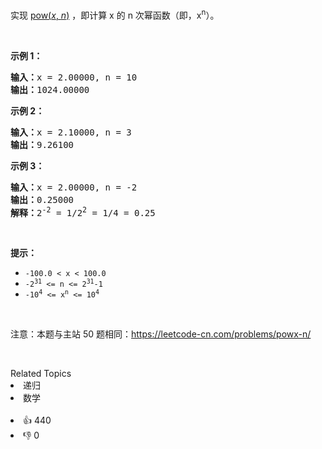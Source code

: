 <p>实现&nbsp;<a href="https://www.cplusplus.com/reference/valarray/pow/">pow(<em>x</em>,&nbsp;<em>n</em>)</a>&nbsp;，即计算 x 的 n 次幂函数（即，x<sup>n</sup>）。</p>

<p>&nbsp;</p>

<p><strong>示例 1：</strong></p>

<pre>
<strong>输入：</strong>x = 2.00000, n = 10
<strong>输出：</strong>1024.00000
</pre>

<p><strong>示例 2：</strong></p>

<pre>
<strong>输入：</strong>x = 2.10000, n = 3
<strong>输出：</strong>9.26100</pre>

<p><strong>示例 3：</strong></p>

<pre>
<strong>输入：</strong>x = 2.00000, n = -2
<strong>输出：</strong>0.25000
<strong>解释：</strong>2<sup>-2</sup> = 1/2<sup>2</sup> = 1/4 = 0.25</pre>

<p>&nbsp;</p>

<p><strong>提示：</strong></p>

<ul> 
 <li><code>-100.0 &lt;&nbsp;x&nbsp;&lt; 100.0</code></li> 
 <li><code>-2<sup>31</sup>&nbsp;&lt;= n &lt;=&nbsp;2<sup>31</sup>-1</code></li> 
 <li><code>-10<sup>4</sup>&nbsp;&lt;= x<sup>n</sup>&nbsp;&lt;= 10<sup>4</sup></code></li> 
</ul>

<p>&nbsp;</p>

<p>注意：本题与主站 50 题相同：<a href="https://leetcode-cn.com/problems/powx-n/">https://leetcode-cn.com/problems/powx-n/</a></p>

<p>&nbsp;</p>

<div><div>Related Topics</div><div><li>递归</li><li>数学</li></div></div><br><div><li>👍 440</li><li>👎 0</li></div>